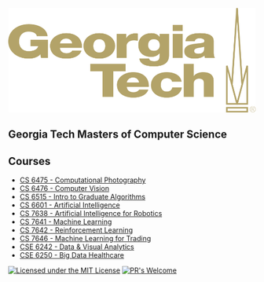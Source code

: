 ![Georgia Tech Logo](https://github.com/Jadams29/Georgia-Tech/blob/master/gt-logo.png)
## **Georgia Tech Masters of Computer Science**


## Courses

* [CS 6475 - Computational Photography](https://github.com/Jadams29/Georgia-Tech/tree/master/CS%206475%20-%20Computational%20Photography)
* [CS 6476 - Computer Vision](https://github.com/Jadams29/Georgia-Tech/tree/master/CS%206476%20-%20Computer%20Vision)
* [CS 6515 - Intro to Graduate Algorithms](https://github.com/Jadams29/Georgia-Tech/tree/master/CS%206515%20-%20Intro%20to%20Graduate%20Algorithms)
* [CS 6601 - Artificial Intelligence](https://github.com/Jadams29/Georgia-Tech/tree/master/CS%206601%20-%20Artificial%20Intelligence)
* [CS 7638 - Artificial Intelligence for Robotics](https://github.com/Jadams29/Georgia-Tech/tree/master/CS%207638%20-%20Artificial%20Intelligence%20for%20Robotics)
* [CS 7641 - Machine Learning](https://github.com/Jadams29/Georgia-Tech/tree/master/CS%207641%20-%20Machine%20Learning)
* [CS 7642 - Reinforcement Learning](https://github.com/Jadams29/Georgia-Tech/tree/master/CS%207642%20-%20Reinforcement%20Learning)
* [CS 7646 - Machine Learning for Trading](https://github.com/Jadams29/Georgia-Tech/tree/master/CS%207646%20-%20Machine%20Learning%20for%20Trading)
* [CSE 6242 - Data & Visual Analytics](https://github.com/Jadams29/Georgia-Tech/tree/master/CSE%206242%20-%20Data%20%26%20Visual%20Analytics)
* [CSE 6250 - Big Data Healthcare](https://github.com/Jadams29/Georgia-Tech/tree/master/CSE%206250%20-%20Big%20Data%20Healthcare)


[![Licensed under the MIT License](https://img.shields.io/badge/License-MIT-blue.svg)](https://github.com/Microsoft/BosqueLanguage/blob/master/LICENSE.txt)
[![PR's Welcome](https://img.shields.io/badge/PRs%20-welcome-brightgreen.svg)](#contribute)
